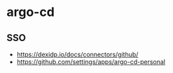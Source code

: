 # argo-cd

## SSO

- https://dexidp.io/docs/connectors/github/
- https://github.com/settings/apps/argo-cd-personal
